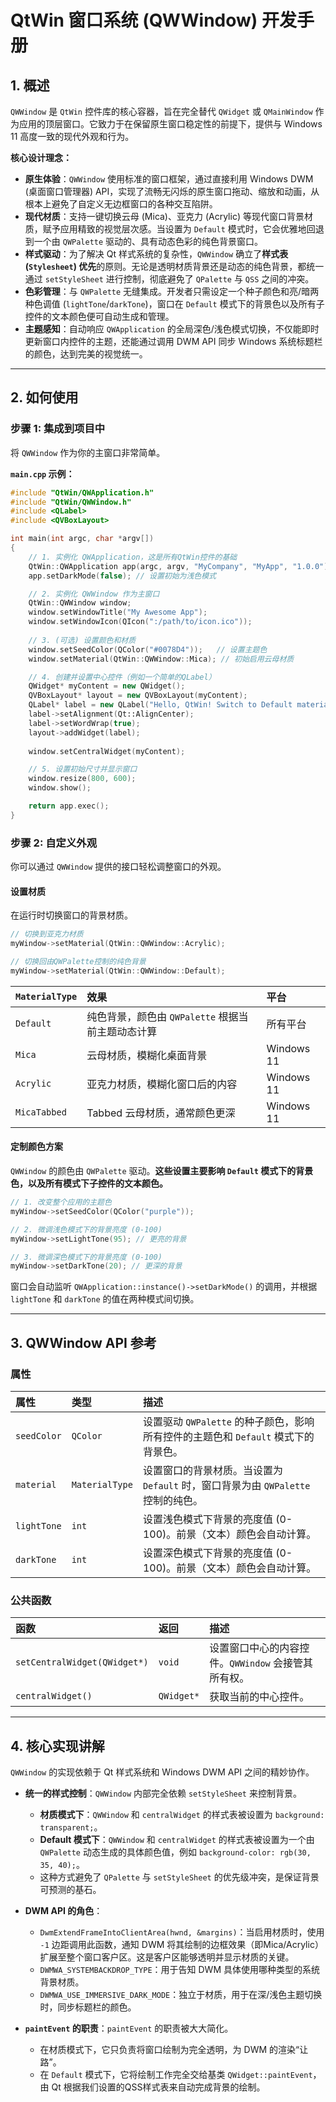# QtWin 窗口系统 (QWWindow) 开发手册

## 1\. 概述

`QWWindow` 是 `QtWin` 控件库的核心容器，旨在完全替代 `QWidget` 或 `QMainWindow` 作为应用的顶层窗口。它致力于在保留原生窗口稳定性的前提下，提供与 Windows 11 高度一致的现代外观和行为。

**核心设计理念：**

  * **原生体验**：`QWWindow` 使用标准的窗口框架，通过直接利用 Windows DWM (桌面窗口管理器) API，实现了流畅无闪烁的原生窗口拖动、缩放和动画，从根本上避免了自定义无边框窗口的各种交互陷阱。
  * **现代材质**：支持一键切换云母 (Mica)、亚克力 (Acrylic) 等现代窗口背景材质，赋予应用精致的视觉层次感。当设置为 `Default` 模式时，它会优雅地回退到一个由 `QWPalette` 驱动的、具有动态色彩的纯色背景窗口。
  * **样式驱动**：为了解决 Qt 样式系统的复杂性，`QWWindow` 确立了**样式表 (`Stylesheet`) 优先**的原则。无论是透明材质背景还是动态的纯色背景，都统一通过 `setStyleSheet` 进行控制，彻底避免了 `QPalette` 与 `QSS` 之间的冲突。
  * **色彩管理**：与 `QWPalette` 无缝集成。开发者只需设定一个种子颜色和亮/暗两种色调值 (`lightTone`/`darkTone`)，窗口在 `Default` 模式下的背景色以及所有子控件的文本颜色便可自动生成和管理。
  * **主题感知**：自动响应 `QWApplication` 的全局深色/浅色模式切换，不仅能即时更新窗口内控件的主题，还能通过调用 DWM API 同步 Windows 系统标题栏的颜色，达到完美的视觉统一。

-----

## 2\. 如何使用

### 步骤 1: 集成到项目中

将 `QWWindow` 作为你的主窗口非常简单。

**`main.cpp` 示例：**

```cpp
#include "QtWin/QWApplication.h"
#include "QtWin/QWWindow.h"
#include <QLabel>
#include <QVBoxLayout>

int main(int argc, char *argv[])
{
    // 1. 实例化 QWApplication，这是所有QtWin控件的基础
    QtWin::QWApplication app(argc, argv, "MyCompany", "MyApp", "1.0.0");
    app.setDarkMode(false); // 设置初始为浅色模式

    // 2. 实例化 QWWindow 作为主窗口
    QtWin::QWWindow window;
    window.setWindowTitle("My Awesome App");
    window.setWindowIcon(QIcon(":/path/to/icon.ico"));
    
    // 3. (可选) 设置颜色和材质
    window.setSeedColor(QColor("#0078D4"));   // 设置主题色
    window.setMaterial(QtWin::QWWindow::Mica); // 初始启用云母材质

    // 4. 创建并设置中心控件（例如一个简单的QLabel）
    QWidget* myContent = new QWidget();
    QVBoxLayout* layout = new QVBoxLayout(myContent);
    QLabel* label = new QLabel("Hello, QtWin! Switch to Default material to see the dynamic background color.", myContent);
    label->setAlignment(Qt::AlignCenter);
    label->setWordWrap(true);
    layout->addWidget(label);
    
    window.setCentralWidget(myContent);

    // 5. 设置初始尺寸并显示窗口
    window.resize(800, 600);
    window.show();

    return app.exec();
}
```

### 步骤 2: 自定义外观

你可以通过 `QWWindow` 提供的接口轻松调整窗口的外观。

#### 设置材质

在运行时切换窗口的背景材质。

```cpp
// 切换到亚克力材质
myWindow->setMaterial(QtWin::QWWindow::Acrylic);

// 切换回由QWPalette控制的纯色背景
myWindow->setMaterial(QtWin::QWWindow::Default);
```

| `MaterialType` | 效果                                             | 平台       |
| :------------- | :----------------------------------------------- | :--------- |
| `Default`      | 纯色背景，颜色由 `QWPalette` 根据当前主题动态计算 | 所有平台   |
| `Mica`         | 云母材质，模糊化桌面背景                         | Windows 11 |
| `Acrylic`      | 亚克力材质，模糊化窗口后的内容                   | Windows 11 |
| `MicaTabbed`   | Tabbed 云母材质，通常颜色更深                    | Windows 11 |

#### 定制颜色方案

`QWWindow` 的颜色由 `QWPalette` 驱动。**这些设置主要影响 `Default` 模式下的背景色，以及所有模式下子控件的文本颜色。**

```cpp
// 1. 改变整个应用的主题色
myWindow->setSeedColor(QColor("purple"));

// 2. 微调浅色模式下的背景亮度 (0-100)
myWindow->setLightTone(95); // 更亮的背景

// 3. 微调深色模式下的背景亮度 (0-100)
myWindow->setDarkTone(20); // 更深的背景
```

窗口会自动监听 `QWApplication::instance()->setDarkMode()` 的调用，并根据 `lightTone` 和 `darkTone` 的值在两种模式间切换。

-----

## 3\. QWWindow API 参考

### 属性

| 属性        | 类型           | 描述                                                                                                   |
| :---------- | :------------- | :----------------------------------------------------------------------------------------------------- |
| `seedColor` | `QColor`       | 设置驱动 `QWPalette` 的种子颜色，影响所有控件的主题色和 `Default` 模式下的背景色。                          |
| `material`  | `MaterialType` | 设置窗口的背景材质。当设置为 `Default` 时，窗口背景为由 `QWPalette` 控制的纯色。                           |
| `lightTone` | `int`          | 设置浅色模式下背景的亮度值 (0-100)。前景（文本）颜色会自动计算。                                            |
| `darkTone`  | `int`          | 设置深色模式下背景的亮度值 (0-100)。前景（文本）颜色会自动计算。                                            |

### 公共函数

| 函数                          | 返回       | 描述                                                       |
| :---------------------------- | :--------- | :--------------------------------------------------------- |
| `setCentralWidget(QWidget*)`  | `void`     | 设置窗口中心的内容控件。`QWWindow` 会接管其所有权。        |
| `centralWidget()`             | `QWidget*` | 获取当前的中心控件。                                       |

-----

## 4\. 核心实现讲解

`QWWindow` 的实现依赖于 Qt 样式系统和 Windows DWM API 之间的精妙协作。

  * **统一的样式控制**：`QWWindow` 内部完全依赖 `setStyleSheet` 来控制背景。

      * **材质模式下**：`QWWindow` 和 `centralWidget` 的样式表被设置为 `background: transparent;`。
      * **Default 模式下**：`QWWindow` 和 `centralWidget` 的样式表被设置为一个由 `QWPalette` 动态生成的具体颜色值，例如 `background-color: rgb(30, 35, 40);`。
      * 这种方式避免了 `QPalette` 与 `setStyleSheet` 的优先级冲突，是保证背景可预测的基石。

  * **DWM API 的角色**：

      * `DwmExtendFrameIntoClientArea(hwnd, &margins)`：当启用材质时，使用 `-1` 边距调用此函数，通知 DWM 将其绘制的边框效果（即Mica/Acrylic）扩展至整个窗口客户区。这是客户区能够透明并显示材质的关键。
      * `DWMWA_SYSTEMBACKDROP_TYPE`：用于告知 DWM 具体使用哪种类型的系统背景材质。
      * `DWMWA_USE_IMMERSIVE_DARK_MODE`：独立于材质，用于在深/浅色主题切换时，同步标题栏的颜色。

  * **`paintEvent` 的职责**：`paintEvent` 的职责被大大简化。

      * 在材质模式下，它只负责将窗口绘制为完全透明，为 DWM 的渲染“让路”。
      * 在 `Default` 模式下，它将绘制工作完全交给基类 `QWidget::paintEvent`，由 Qt 根据我们设置的QSS样式表来自动完成背景的绘制。